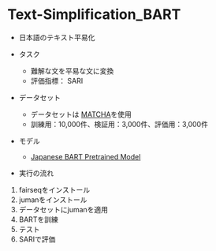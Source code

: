 # Text-Simplification_BART
- 日本語のテキスト平易化
* タスク
  * 難解な文を平易な文に変換
  * 評価指標： SARI

* データセット
  * データセットは [MATCHA](https://github.com/EhimeNLP/matcha)を使用
  * 訓練用：10,000件、検証用：3,000件、評価用：3,000件

* モデル
  * [Japanese BART Pretrained Model](https://github.com/utanaka2000/fairseq/blob/japanese_bart_pretrained_model/JAPANESE_BART_README.md)

- 実行の流れ
1. fairseqをインストール
2. jumanをインストール
3. データセットにjumanを適用
4. BARTを訓練
5. テスト
6. SARIで評価

